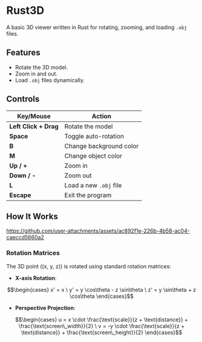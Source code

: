 # Rust3D

A basic 3D viewer written in Rust for rotating, zooming, and loading `.obj` files.

## Features

- Rotate the 3D model.
- Zoom in and out.
- Load `.obj` files dynamically.

## Controls

| **Key/Mouse**         | **Action**               |
|------------------------|-------------------------|
| **Left Click + Drag**  | Rotate the model        |
| **Space**              | Toggle auto-rotation    |
| **B**                  | Change background color |
| **M**                  | Change object color     |
| **Up / +**             | Zoom in                 |
| **Down / -**           | Zoom out                |
| **L**                  | Load a new `.obj` file  |
| **Escape**             | Exit the program        |

## How It Works
https://github.com/user-attachments/assets/ac892f1e-226b-4b58-ac04-caeccd5660a2
### Rotation Matrices
The 3D point \((x, y, z)\) is rotated using standard rotation matrices:

- **X-axis Rotation**:
```math
\begin{cases}
x' = x \
y' = y \cos\theta - z \sin\theta \
z' = y \sin\theta + z \cos\theta 
\end{cases}
```

- **Perspective Projection**:
```math
\begin{cases}
u = x \cdot \frac{\text{scale}}{z + \text{distance}} + \frac{\text{screen\_width}}{2} \
v = -y \cdot \frac{\text{scale}}{z + \text{distance}} + \frac{\text{screen\_height}}{2}
\end{cases}
```
